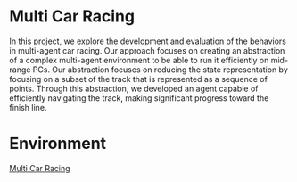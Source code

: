 # Multi Car Racing
In this project, we explore the development and evaluation of the behaviors in multi-agent car racing. Our approach focuses on creating an abstraction of a complex multi-agent environment to be able to run it efficiently on mid-range PCs. Our abstraction focuses on reducing the state representation by focusing on a subset of the track that is represented as a sequence of points. Through this abstraction, we developed an agent capable of efficiently navigating the track, making significant progress toward the finish line.

# Environment
[Multi Car Racing](https://github.com/Sedwall/multi_car_racing)

